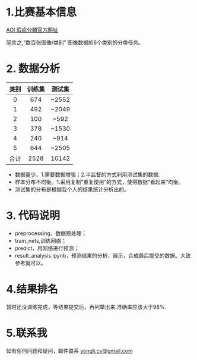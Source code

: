 # 1.比赛基本信息
[AOI 瑕疵分類官方网址](https://aidea-web.tw/topic/a49e3f76-69c9-4a4a-bcfc-c882840b3f27)

简言之,“数百张图像/类别”  图像数据的6个类别的分类任务。

# 2. 数据分析

| 类别 |训练集 |测试集 |
| :------: | :------: | :------: |
| 0 |674 | ~2552 |
| 1 | 492 | ~2049 |
| 2 | 100 | ~592 |
| 3 | 378 | ~1530 |
| 4 |240 | ~914 |
| 5 | 644 | ~2505 |
| 合计| 2528 | 10142 |
- 数据量少。1.需要数据增强；2.半监督的方式利用测试集的数据.
- 样本分布不均衡。1.采用复制“重复使用”的方式，使得数据“看起来”均衡。
- 测试集的分布是根据我个人的结果统计分析出的。
# 3. 代码说明
- preprocessing，数据预处理；
- train_nets,训练网络；
- predict，用网络进行预测；
- result_analysis.ipynb，预测结果的分析，展示，合成最后提交的数据。大致参考就可以。

# 4.结果排名
暂时还没训练完成，等结果提交后，再列举出来.准确率应该大于98%.

# 5.联系我
如有任何问题和疑问，邮件联系 [yongli.cv@gmail.com](yongli.cv@gmail.com)


